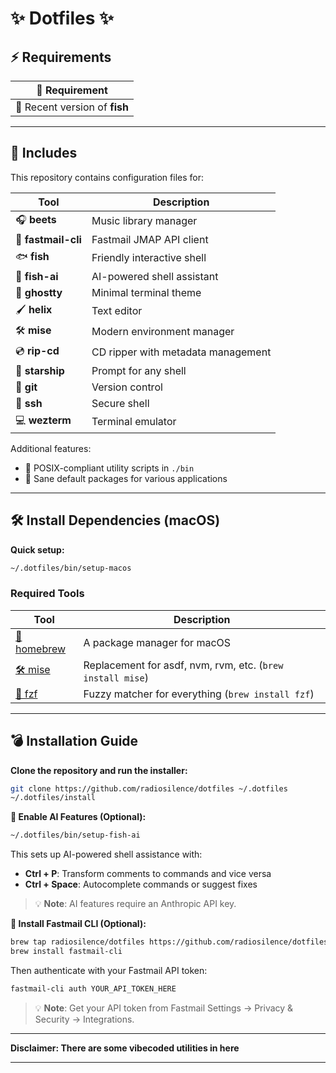 # ✨ Dotfiles ✨

## ⚡ Requirements

| 📝 Requirement                |
| ----------------------------- |
| 📄 Recent version of **fish** |

---

## 📂 Includes

This repository contains configuration files for:

| Tool                | Description                        |
| ------------------- | ---------------------------------- |
| 🎧 **beets**        | Music library manager              |
| 📧 **fastmail-cli** | Fastmail JMAP API client           |
| 🐟 **fish**         | Friendly interactive shell         |
| 🤖 **fish-ai**      | AI-powered shell assistant         |
| 👻 **ghostty**      | Minimal terminal theme             |
| 🖌️ **helix**        | Text editor                        |
| 🛠️ **mise**         | Modern environment manager         |
| 💿 **rip-cd**       | CD ripper with metadata management |
| 🚀 **starship**     | Prompt for any shell               |
| 🔧 **git**          | Version control                    |
| 🔐 **ssh**          | Secure shell                       |
| 💻 **wezterm**      | Terminal emulator                  |

Additional features:

- 💾 POSIX-compliant utility scripts in `./bin`
- 🔄 Sane default packages for various applications

---

## 🛠️ Install Dependencies (macOS)

**Quick setup:**

```sh
~/.dotfiles/bin/setup-macos
```

### Required Tools

| Tool                                      | Description                                                |
| ----------------------------------------- | ---------------------------------------------------------- |
| [🍺 homebrew](https://brew.sh/)           | A package manager for macOS                                |
| [🛠️ mise](https://mise.jdx.dev)           | Replacement for asdf, nvm, rvm, etc. (`brew install mise`) |
| [👀 fzf](https://github.com/junegunn/fzf) | Fuzzy matcher for everything (`brew install fzf`)          |

---

## 💣 Installation Guide

**Clone the repository and run the installer:**

```sh
git clone https://github.com/radiosilence/dotfiles ~/.dotfiles
~/.dotfiles/install
```

**🤖 Enable AI Features (Optional):**

```sh
~/.dotfiles/bin/setup-fish-ai
```

This sets up AI-powered shell assistance with:

- **Ctrl + P**: Transform comments to commands and vice versa
- **Ctrl + Space**: Autocomplete commands or suggest fixes

> 💡 **Note**: AI features require an Anthropic API key.

**📧 Install Fastmail CLI (Optional):**

```sh
brew tap radiosilence/dotfiles https://github.com/radiosilence/dotfiles.git
brew install fastmail-cli
```

Then authenticate with your Fastmail API token:

```sh
fastmail-cli auth YOUR_API_TOKEN_HERE
```

> 💡 **Note**: Get your API token from Fastmail Settings → Privacy & Security → Integrations.

---

**Disclaimer: There are some vibecoded utilities in here**

---
